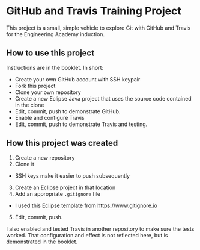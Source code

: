 # GitHub and Travis Training Project

This project is a small, simple vehicle to explore Git with GitHub and Travis for the Engineering Academy induction.

## How to use this project

Instructions are in the booklet. In short:

* Create your own GitHub account with SSH keypair
* Fork this project
* Clone your own repository
* Create a new Eclipse Java project that uses the source code contained in the clone
* Edit, commit, push to demonstrate GitHub.
* Enable and configure Travis
* Edit, commit, push to demonstrate Travis and testing.

## How this project was created

1. Create a new repository
2. Clone it
  * SSH keys make it easier to push subsequently
3. Create an Eclipse project in that location
4. Add an appropriate `.gitignore` file
  * I used this [Eclipse template](https://www.gitignore.io/api/eclipse) from https://www.gitignore.io
5. Edit, commit, push.

I also enabled and tested Travis in another repository to make sure the tests worked. That configuration and effect is not reflected here, but is demonstrated in the booklet.
